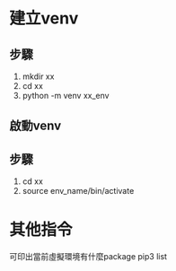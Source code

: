 # 建立venv
## 步驟
1. mkdir xx
2. cd xx
3. python -m venv xx_env

## 啟動venv
## 步驟
1. cd xx
2. source env_name/bin/activate

# 其他指令
可印出當前虛擬環境有什麼package
pip3 list
